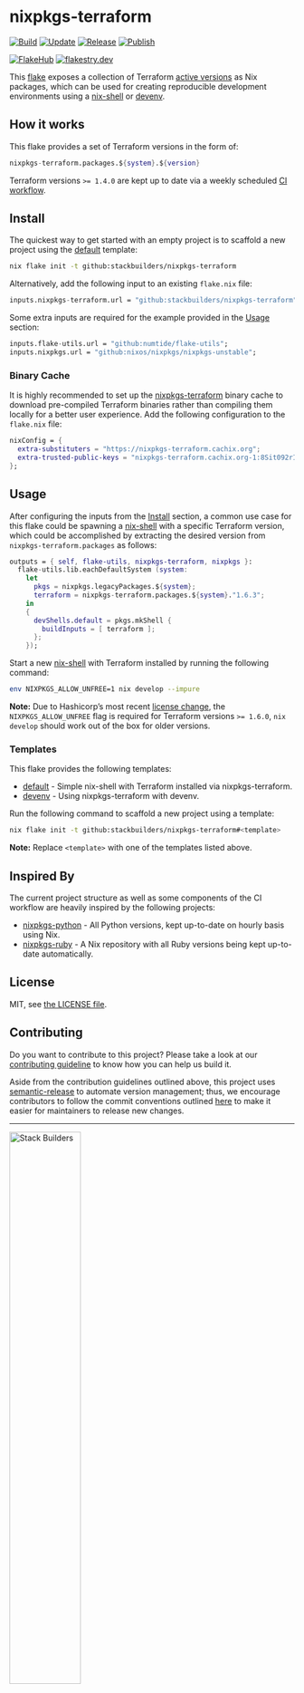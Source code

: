 # nixpkgs-terraform

[![Build](https://github.com/stackbuilders/nixpkgs-terraform/actions/workflows/build.yml/badge.svg)](https://github.com/stackbuilders/nixpkgs-terraform/actions/workflows/build.yml)
[![Update](https://github.com/stackbuilders/nixpkgs-terraform/actions/workflows/update.yml/badge.svg)](https://github.com/stackbuilders/nixpkgs-terraform/actions/workflows/update.yml)
[![Release](https://github.com/stackbuilders/nixpkgs-terraform/actions/workflows/release.yml/badge.svg)](https://github.com/stackbuilders/nixpkgs-terraform/actions/workflows/release.yml)
[![Publish](https://github.com/stackbuilders/nixpkgs-terraform/actions/workflows/publish.yml/badge.svg)](https://github.com/stackbuilders/nixpkgs-terraform/actions/workflows/publish.yml)

[![FlakeHub](https://img.shields.io/endpoint?url=https://flakehub.com/f/stackbuilders/nixpkgs-terraform/badge)](https://flakehub.com/flake/stackbuilders/nixpkgs-terraform)
[![flakestry.dev](https://flakestry.dev/api/badge/flake/github/stackbuilders/nixpkgs-terraform)](https://flakestry.dev/flake/github/stackbuilders/nixpkgs-terraform)

This [flake](https://nixos.wiki/wiki/Flakes) exposes a collection of Terraform
[active versions](https://endoflife.date/terraform) as Nix packages, which
can be used for creating reproducible development environments using a
[nix-shell] or [devenv](https://devenv.sh).

## How it works

This flake provides a set of Terraform versions in the form of: 

```nix
nixpkgs-terraform.packages.${system}.${version}
```

Terraform versions `>= 1.4.0` are kept up to date via a weekly scheduled [CI
workflow](.github/workflows/update.yml).

## Install

The quickest way to get started with an empty project is to scaffold a new
project using the [default](templates/default) template:

```sh
nix flake init -t github:stackbuilders/nixpkgs-terraform
```

Alternatively, add the following input to an existing `flake.nix` file:

```nix
inputs.nixpkgs-terraform.url = "github:stackbuilders/nixpkgs-terraform";
```

Some extra inputs are required for the example provided in the [Usage](#usage)
section:

```nix
inputs.flake-utils.url = "github:numtide/flake-utils";
inputs.nixpkgs.url = "github:nixos/nixpkgs/nixpkgs-unstable";
```

### Binary Cache

It is highly recommended to set up the
[nixpkgs-terraform](https://nixpkgs-terraform.cachix.org) binary cache to
download pre-compiled Terraform binaries rather than compiling them locally for
a better user experience. Add the following configuration to the `flake.nix`
file:

```nix
nixConfig = {
  extra-substituters = "https://nixpkgs-terraform.cachix.org";
  extra-trusted-public-keys = "nixpkgs-terraform.cachix.org-1:8Sit092rIdAVENA3ZVeH9hzSiqI/jng6JiCrQ1Dmusw=";
};
```

## Usage

After configuring the inputs from the [Install](#install) section, a common use
case for this flake could be spawning a [nix-shell] with a specific Terraform
version, which could be accomplished by extracting the desired version from
`nixpkgs-terraform.packages` as follows:

```nix
outputs = { self, flake-utils, nixpkgs-terraform, nixpkgs }:
  flake-utils.lib.eachDefaultSystem (system:
    let
      pkgs = nixpkgs.legacyPackages.${system};
      terraform = nixpkgs-terraform.packages.${system}."1.6.3";
    in
    {
      devShells.default = pkgs.mkShell {
        buildInputs = [ terraform ];
      };
    });
```

Start a new [nix-shell] with Terraform installed by running the following
command:

```sh
env NIXPKGS_ALLOW_UNFREE=1 nix develop --impure
```

**Note:** Due to Hashicorp’s most recent [license
change](https://www.hashicorp.com/blog/hashicorp-adopts-business-source-license),
the `NIXPKGS_ALLOW_UNFREE` flag is required for Terraform versions `>= 1.6.0`,
`nix develop` should work out of the box for older versions.

### Templates

This flake provides the following templates:

- [default](templates/default) - Simple nix-shell with Terraform installed via
  nixpkgs-terraform.
- [devenv](templates/devenv) - Using nixpkgs-terraform with devenv.

Run the following command to scaffold a new project using a template:

```sh
nix flake init -t github:stackbuilders/nixpkgs-terraform#<template>
```

**Note:** Replace `<template>` with one of the templates listed above.

## Inspired By

The current project structure as well as some components of the CI workflow are
heavily inspired by the following projects:

- [nixpkgs-python](https://github.com/cachix/nixpkgs-python) - All Python
  versions, kept up-to-date on hourly basis using Nix.
- [nixpkgs-ruby](https://github.com/bobvanderlinden/nixpkgs-ruby) - A Nix
  repository with all Ruby versions being kept up-to-date automatically.

## License

MIT, see [the LICENSE file](LICENSE).

## Contributing

Do you want to contribute to this project? Please take a look at our
[contributing guideline](docs/CONTRIBUTING.md) to know how you can help us
build it.

Aside from the contribution guidelines outlined above, this project uses
[semantic-release] to automate version management; thus, we encourage
contributors to follow the commit conventions outlined
[here](https://semantic-release.gitbook.io/semantic-release/#commit-message-format)
to make it easier for maintainers to release new changes.

---
<img src="https://www.stackbuilders.com/media/images/Sb-supports.original.png"
alt="Stack Builders" width="50%"></img>  
[Check out our libraries](https://github.com/stackbuilders/) | [Join our
team](https://www.stackbuilders.com/join-us/)

[nix-shell]: https://nixos.wiki/wiki/Development_environment_with_nix-shell
[semantic-release]: https://semantic-release.gitbook.io/semantic-release/
